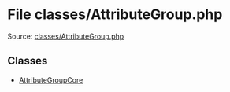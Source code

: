 File classes/AttributeGroup.php
=========

Source: [classes/AttributeGroup.php](https://github.com/PrestaShop/PrestaShop/blob/1.6.0.5/classes/AttributeGroup.php)


Classes
-------

* [AttributeGroupCore](class.AttributeGroupCore.md)

